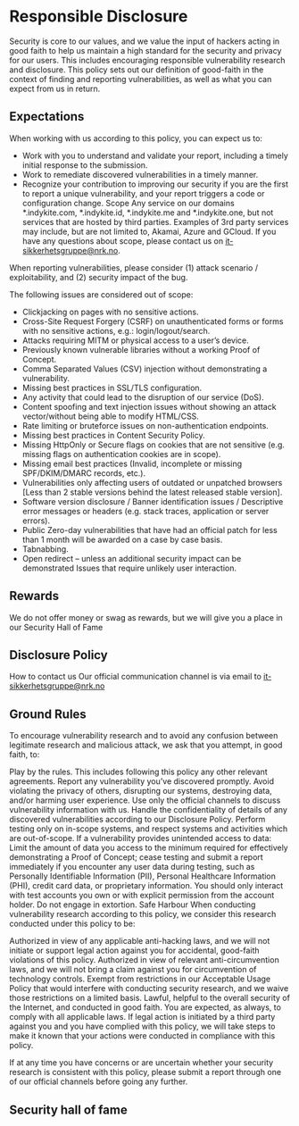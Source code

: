 # Responsible Disclosure 

Security is core to our values, and we value the input of hackers acting in good faith to help us maintain a high standard for the security and privacy for our users. This includes encouraging responsible vulnerability research and disclosure. This policy sets out our definition of good-faith in the context of finding and reporting vulnerabilities, as well as what you can expect from us in return.

## Expectations
When working with us according to this policy, you can expect us to:

* Work with you to understand and validate your report, including a timely initial response to the submission.
* Work to remediate discovered vulnerabilities in a timely manner.
* Recognize your contribution to improving our security if you are the first to report a unique vulnerability, and your report triggers a code or configuration change.
Scope
Any service on our domains *.indykite.com, *.indykite.id, *.indykite.me and *.indykite.one, but not services that are hosted by third parties. Examples of 3rd party services may include, but are not limited to, Akamai, Azure and GCloud. If you have any questions about scope, please contact us on it-sikkerhetsgruppe@nrk.no.

When reporting vulnerabilities, please consider (1) attack scenario / exploitability, and (2) security impact of the bug.

The following issues are considered out of scope:

* Clickjacking on pages with no sensitive actions.
* Cross-Site Request Forgery (CSRF) on unauthenticated forms or forms with no sensitive actions, e.g.: login/logout/search.
* Attacks requiring MITM or physical access to a user’s device.
* Previously known vulnerable libraries without a working Proof of Concept.
* Comma Separated Values (CSV) injection without demonstrating a vulnerability.
* Missing best practices in SSL/TLS configuration.
* Any activity that could lead to the disruption of our service (DoS).
* Content spoofing and text injection issues without showing an attack vector/without being able to modify HTML/CSS.
* Rate limiting or bruteforce issues on non-authentication endpoints.
* Missing best practices in Content Security Policy.
* Missing HttpOnly or Secure flags on cookies that are not sensitive (e.g. missing flags on authentication cookies are in scope).
* Missing email best practices (Invalid, incomplete or missing SPF/DKIM/DMARC records, etc.).
* Vulnerabilities only affecting users of outdated or unpatched browsers [Less than 2 stable versions behind the latest released stable version].
* Software version disclosure / Banner identification issues / Descriptive error messages or headers (e.g. stack traces, application or server errors).
* Public Zero-day vulnerabilities that have had an official patch for less than 1 month will be awarded on a case by case basis.
* Tabnabbing.
* Open redirect – unless an additional security impact can be demonstrated
Issues that require unlikely user interaction.

## Rewards
We do not offer money or swag as rewards, but we will give you a place in our Security Hall of Fame

## Disclosure Policy
How to contact us
Our official communication channel is via email to it-sikkerhetsgruppe@nrk.no

## Ground Rules
To encourage vulnerability research and to avoid any confusion between legitimate research and malicious attack, we ask that you attempt, in good faith, to:

Play by the rules. This includes following this policy any other relevant agreements.
Report any vulnerability you’ve discovered promptly.
Avoid violating the privacy of others, disrupting our systems, destroying data, and/or harming user experience.
Use only the official channels to discuss vulnerability information with us.
Handle the confidentiality of details of any discovered vulnerabilities according to our Disclosure Policy.
Perform testing only on in-scope systems, and respect systems and activities which are out-of-scope.
If a vulnerability provides unintended access to data: Limit the amount of data you access to the minimum required for effectively demonstrating a Proof of Concept; cease testing and submit a report immediately if you encounter any user data during testing, such as Personally Identifiable Information (PII), Personal Healthcare Information (PHI), credit card data, or proprietary information.
You should only interact with test accounts you own or with explicit permission from the account holder.
Do not engage in extortion.
Safe Harbour
When conducting vulnerability research according to this policy, we consider this research conducted under this policy to be:

Authorized in view of any applicable anti-hacking laws, and we will not initiate or support legal action against you for accidental, good-faith violations of this policy.
Authorized in view of relevant anti-circumvention laws, and we will not bring a claim against you for circumvention of technology controls.
Exempt from restrictions in our Acceptable Usage Policy that would interfere with conducting security research, and we waive those restrictions on a limited basis.
Lawful, helpful to the overall security of the Internet, and conducted in good faith.
You are expected, as always, to comply with all applicable laws. If legal action is initiated by a third party against you and you have complied with this policy, we will take steps to make it known that your actions were conducted in compliance with this policy.

If at any time you have concerns or are uncertain whether your security research is consistent with this policy, please submit a report through one of our official channels before going any further.

## Security hall of fame
